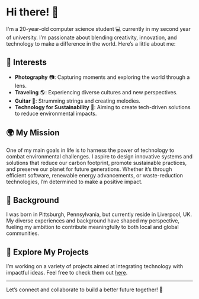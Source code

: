 # Hi there! 👋

I'm a 20-year-old computer science student 💻 currently in my second year of university. I’m passionate about blending creativity, innovation, and technology to make a difference in the world. Here’s a little about me:

## 🌟 Interests
- **Photography** 📷: Capturing moments and exploring the world through a lens.
- **Traveling** 🌎: Experiencing diverse cultures and new perspectives.
- **Guitar** 🎸: Strumming strings and creating melodies.
- **Technology for Sustainability** 🌿: Aiming to create tech-driven solutions to reduce environmental impacts.

## 🌍 My Mission
One of my main goals in life is to harness the power of technology to combat environmental challenges. I aspire to design innovative systems and solutions that reduce our carbon footprint, promote sustainable practices, and preserve our planet for future generations. Whether it’s through efficient software, renewable energy advancements, or waste-reduction technologies, I’m determined to make a positive impact.

## 📍 Background
I was born in Pittsburgh, Pennsylvania, but currently reside in Liverpool, UK. My diverse experiences and background have shaped my perspective, fueling my ambition to contribute meaningfully to both local and global communities.

## 🚀 Explore My Projects
I’m working on a variety of projects aimed at integrating technology with impactful ideas. Feel free to check them out [here](placeholder.co.uk).

---

Let’s connect and collaborate to build a better future together! 🌟
